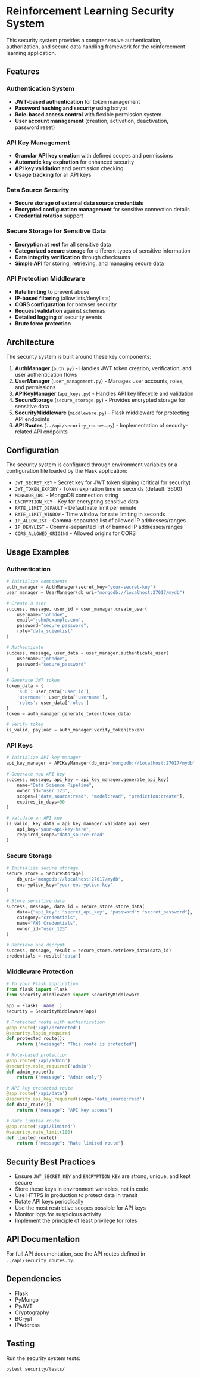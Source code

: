 # Reinforcement Learning Security System

This security system provides a comprehensive authentication, authorization, and secure data handling framework for the reinforcement learning application.

## Features

### Authentication System
- **JWT-based authentication** for token management
- **Password hashing and security** using bcrypt
- **Role-based access control** with flexible permission system
- **User account management** (creation, activation, deactivation, password reset)

### API Key Management
- **Granular API key creation** with defined scopes and permissions
- **Automatic key expiration** for enhanced security
- **API key validation** and permission checking
- **Usage tracking** for all API keys

### Data Source Security
- **Secure storage of external data source credentials**
- **Encrypted configuration management** for sensitive connection details
- **Credential rotation** support

### Secure Storage for Sensitive Data
- **Encryption at rest** for all sensitive data
- **Categorized secure storage** for different types of sensitive information
- **Data integrity verification** through checksums
- **Simple API** for storing, retrieving, and managing secure data

### API Protection Middleware
- **Rate limiting** to prevent abuse
- **IP-based filtering** (allowlists/denylists)
- **CORS configuration** for browser security
- **Request validation** against schemas
- **Detailed logging** of security events
- **Brute force protection**

## Architecture

The security system is built around these key components:

1. **AuthManager** (`auth.py`) - Handles JWT token creation, verification, and user authentication flows
2. **UserManager** (`user_management.py`) - Manages user accounts, roles, and permissions
3. **APIKeyManager** (`api_keys.py`) - Handles API key lifecycle and validation
4. **SecureStorage** (`secure_storage.py`) - Provides encrypted storage for sensitive data
5. **SecurityMiddleware** (`middleware.py`) - Flask middleware for protecting API endpoints
6. **API Routes** (`../api/security_routes.py`) - Implementation of security-related API endpoints

## Configuration

The security system is configured through environment variables or a configuration file loaded by the Flask application:

- `JWT_SECRET_KEY` - Secret key for JWT token signing (critical for security)
- `JWT_TOKEN_EXPIRY` - Token expiration time in seconds (default: 3600)
- `MONGODB_URI` - MongoDB connection string
- `ENCRYPTION_KEY` - Key for encrypting sensitive data
- `RATE_LIMIT_DEFAULT` - Default rate limit per minute
- `RATE_LIMIT_WINDOW` - Time window for rate limiting in seconds
- `IP_ALLOWLIST` - Comma-separated list of allowed IP addresses/ranges
- `IP_DENYLIST` - Comma-separated list of banned IP addresses/ranges
- `CORS_ALLOWED_ORIGINS` - Allowed origins for CORS

## Usage Examples

### Authentication

```python
# Initialize components
auth_manager = AuthManager(secret_key="your-secret-key")
user_manager = UserManager(db_uri="mongodb://localhost:27017/mydb")

# Create a user
success, message, user_id = user_manager.create_user(
    username="johndoe",
    email="john@example.com",
    password="secure_password",
    role="data_scientist"
)

# Authenticate
success, message, user_data = user_manager.authenticate_user(
    username="johndoe",
    password="secure_password"
)

# Generate JWT token
token_data = {
    'sub': user_data['user_id'],
    'username': user_data['username'],
    'roles': user_data['roles']
}
token = auth_manager.generate_token(token_data)

# Verify token
is_valid, payload = auth_manager.verify_token(token)
```

### API Keys

```python
# Initialize API key manager
api_key_manager = APIKeyManager(db_uri="mongodb://localhost:27017/mydb")

# Generate new API key
success, message, api_key = api_key_manager.generate_api_key(
    name="Data Science Pipeline",
    owner_id="user_123",
    scopes=["data_source:read", "model:read", "prediction:create"],
    expires_in_days=90
)

# Validate an API key
is_valid, key_data = api_key_manager.validate_api_key(
    api_key="your-api-key-here",
    required_scope="data_source:read"
)
```

### Secure Storage

```python
# Initialize secure storage
secure_store = SecureStorage(
    db_uri="mongodb://localhost:27017/mydb",
    encryption_key="your-encryption-key"
)

# Store sensitive data
success, message, data_id = secure_store.store_data(
    data={"api_key": "secret_api_key", "password": "secret_password"},
    category="credentials",
    name="AWS Credentials",
    owner_id="user_123"
)

# Retrieve and decrypt
success, message, result = secure_store.retrieve_data(data_id)
credentials = result['data']
```

### Middleware Protection

```python
# In your Flask application
from flask import Flask
from security.middleware import SecurityMiddleware

app = Flask(__name__)
security = SecurityMiddleware(app)

# Protected route with authentication
@app.route('/api/protected')
@security.login_required
def protected_route():
    return {"message": "This route is protected"}

# Role-based protection
@app.route('/api/admin')
@security.role_required('admin')
def admin_route():
    return {"message": "Admin only"}

# API key protected route
@app.route('/api/data')
@security.api_key_required(scope='data_source:read')
def data_route():
    return {"message": "API key access"}

# Rate limited route
@app.route('/api/limited')
@security.rate_limit(100)
def limited_route():
    return {"message": "Rate limited route"}
```

## Security Best Practices

- Ensure `JWT_SECRET_KEY` and `ENCRYPTION_KEY` are strong, unique, and kept secure
- Store these keys in environment variables, not in code
- Use HTTPS in production to protect data in transit
- Rotate API keys periodically
- Use the most restrictive scopes possible for API keys
- Monitor logs for suspicious activity
- Implement the principle of least privilege for roles

## API Documentation

For full API documentation, see the API routes defined in `../api/security_routes.py`.

## Dependencies

- Flask
- PyMongo
- PyJWT
- Cryptography
- BCrypt
- IPAddress

## Testing

Run the security system tests:

```
pytest security/tests/
``` 